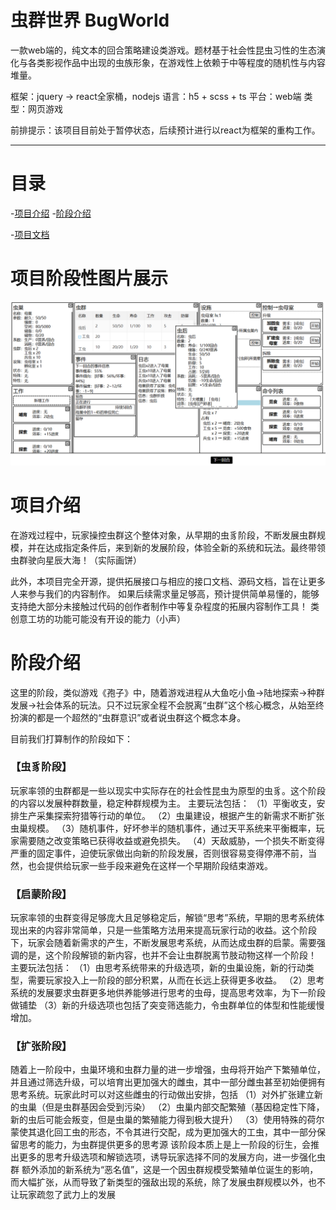 # 虫群世界 BugWorld

一款web端的，纯文本的回合策略建设类游戏。题材基于社会性昆虫习性的生态演化与各类影视作品中出现的虫族形象，在游戏性上依赖于中等程度的随机性与内容堆量。

框架：jquery → react全家桶，nodejs
语言：h5 + scss + ts
平台：web端
类型：网页游戏

前排提示：该项目目前处于暂停状态，后续预计进行以react为框架的重构工作。

---

# 目录

-[项目介绍](#项目介绍)
-[阶段介绍](#阶段介绍)

-[项目文档](文档)

# 项目阶段性图片展示

![](文档\开发记录\阶段性图片展示\image.PNG)

# 项目介绍

在游戏过程中，玩家操控虫群这个整体对象，从早期的虫豸阶段，不断发展虫群规模，并在达成指定条件后，来到新的发展阶段，体验全新的系统和玩法。最终带领虫群驶向星辰大海！（实际画饼）

此外，本项目完全开源，提供拓展接口与相应的接口文档、源码文档，旨在让更多人来参与我们的内容制作。
如果后续需求量足够高，预计提供简单易懂的，能够支持绝大部分未接触过代码的创作者制作中等复杂程度的拓展内容制作工具！
类创意工坊的功能可能没有开设的能力（小声）

# 阶段介绍

这里的阶段，类似游戏《孢子》中，随着游戏进程从大鱼吃小鱼→陆地探索→种群发展→社会体系的玩法。只不过玩家全程不会脱离“虫群”这个核心概念，从始至终扮演的都是一个超然的“虫群意识”或者说虫群这个概念本身。

目前我们打算制作的阶段如下：

### 【虫豸阶段】

玩家率领的虫群都是一些以现实中实际存在的社会性昆虫为原型的虫豸。这个阶段的内容以发展种群数量，稳定种群规模为主。
主要玩法包括：
（1）平衡收支，安排生产采集探索狩猎等行动的单位。
（2）虫巢建设，根据产生的新需求不断扩张虫巢规模。
（3）随机事件，好坏参半的随机事件，通过天平系统来平衡概率，玩家需要随之改变策略已获得收益或避免损失。
（4）天敌威胁，一个损失不断变得严重的固定事件，迫使玩家做出向新的阶段发展，否则很容易变得停滞不前，当然，也会提供给玩家一些手段来避免在这样一个早期阶段结束游戏。

### 【启蒙阶段】

玩家率领的虫群变得足够庞大且足够稳定后，解锁“思考”系统，早期的思考系统体现出来的内容非常简单，只是一些策略方法用来提高玩家行动的收益。这个阶段下，玩家会随着新需求的产生，不断发展思考系统，从而达成虫群的启蒙。需要强调的是，这个阶段解锁的新内容，也并不会让虫群脱离节肢动物这样一个阶段！
主要玩法包括：
（1）由思考系统带来的升级选项，新的虫巢设施，新的行动类型，需要玩家投入上一阶段的部分积累，从而在长远上获得更多收益。
（2）思考系统的发展要求虫群更多地供养能够进行思考的虫母，提高思考效率，为下一阶段做铺垫
（3）新的升级选项也包括了突变筛选能力，令虫群单位的体型和性能缓慢增加。

### 【扩张阶段】

随着上一阶段中，虫巢环境和虫群力量的进一步增强，虫母将开始产下繁殖单位，并且通过筛选升级，可以培育出更加强大的雌虫，其中一部分雌虫甚至初始便拥有思考系统。玩家此时可以对这些雌虫的行动做出安排，包括
（1）对外扩张建立新的虫巢（但是虫群基因会受到污染）
（2）虫巢内部交配繁殖（基因稳定性下降，新的虫后可能会叛变，但是虫巢的繁殖能力得到极大提升）
（3）使用特殊的荷尔蒙使其退化回工虫的形态，不令其进行交配，成为更加强大的工虫，其中一部分保留思考的能力，为虫群提供更多的思考源
该阶段本质上是上一阶段的衍生，会推出更多的思考升级选项和解锁选项，诱导玩家选择不同的发展方向，进一步强化虫群
额外添加的新系统为“恶名值”，这是一个因虫群规模受繁殖单位诞生的影响，而大幅扩张，从而导致了新类型的强敌出现的系统，除了发展虫群规模以外，也不让玩家疏忽了武力上的发展
